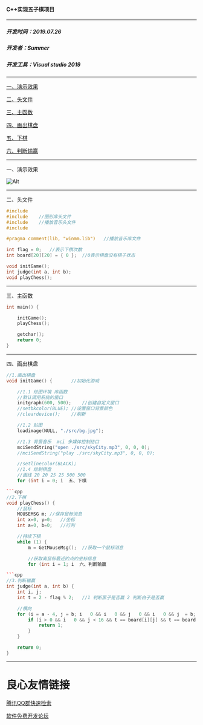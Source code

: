 #### C++实现五子棋项目
***
##### 开发时间：2019.07.26
##### 开发者：Summer
##### 开发工具：Visual studio 2019
***
[一、演示效果](#1)

[二、头文件](#2)

[三、主函数](#3)

[四、画出棋盘](#4)

[五、下棋](#5)

[六、判断输赢](#6)

***
 一、演示效果 

![Alt](./demo.gif)

***
 二、头文件 

```cpp
#include 
#include 	//图形库头文件
#include 	//播放音乐头文件
#include 

#pragma comment(lib, "winmm.lib")	//播放音乐库文件

int flag = 0;	//表示下棋次数
int board[20][20] = { 0 };	//0表示棋盘没有棋子状态

void initGame();
int judge(int a, int b);
void playChess();
```
***
 三、主函数 

```cpp
int main() {

	initGame();
	playChess();

	getchar();
	return 0;
}
```
***
 四、画出棋盘 

```cpp
//1.画出棋盘
void initGame() {		//初始化游戏

	//1.1 绘图环境 库函数
	//默认调用系统的窗口
	initgraph(600, 500);	//创建自定义窗口
	//setbkcolor(BLUE);	//设置窗口背景颜色
	//cleardevice();	//刷新

	//1.2 贴图
	loadimage(NULL, "./src/bg.jpg");

	//1.3 背景音乐	mci 多媒体控制结口
	mciSendString("open ./src/skyCity.mp3", 0, 0, 0);
	//mciSendString("play ./src/skyCity.mp3", 0, 0, 0);

	//setlinecolor(BLACK);
	//1.4 绘制棋盘
	//画线 20 20 25 25 500 500
	for (int i = 0; i  五、下棋 

```cpp
//2.下棋
void playChess() {
	//鼠标
	MOUSEMSG m;	//保存鼠标消息
	int x=0, y=0;	//坐标
	int a=0, b=0;	//行列

	//持续下棋
	while (1) {
		m = GetMouseMsg();	//获取一个鼠标消息

		//获取离鼠标最近的点的坐标信息
		for (int i = 1; i  六、判断输赢 

```cpp
//3.判断输赢
int judge(int a, int b) {
	int i, j;
	int t = 2 - flag % 2;	//1 判断黑子是否赢	2 判断白子是否赢

	//横向
	for (i = a - 4, j = b; i   0 && i   0 && j   0 && i   0 && j  = b; i++, j--) {
		if (i > 0 && i   0 && j < 16 && t == board[i][j] && t == board[i + 1][j - 1] && t == board[i + 2][j - 2] && t == board[i + 3][j - 3] && t == board[i + 4][j - 4]) {
			return 1;
		}
	}

	return 0;
}
```
***



 # 良心友情链接

[腾讯QQ群快速检索](http://u.720life.cn/s/8cf73f7c)

[软件免费开发论坛](http://u.720life.cn/s/bbb01dc0)